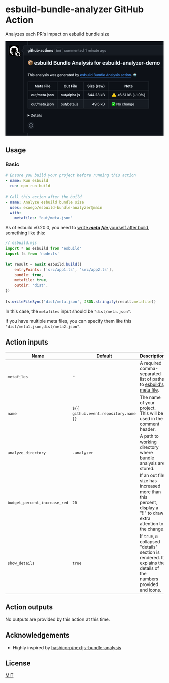 # esbuild-bundle-analyzer GitHub Action

Analyzes each PR's impact on esbuild bundle size

![comment-example](/doc/comment.png "Comment Example")

## Usage

### Basic

```yaml
# Ensure you build your project before running this action
- name: Run esbuild
  run: npm run build

# Call this action after the build
- name: Analyze esbuild bundle size
  uses: exoego/esbuild-bundle-analyzer@main
  with:
    metafiles: "out/meta.json"
```

As of esbuild v0.20.0, you need to [write
***meta file*** yourself after build](https://esbuild.github.io/api/#metafile), something like this:

```javascript
// esbuild.mjs
import * as esbuild from 'esbuild'
import fs from 'node:fs'

let result = await esbuild.build({
    entryPoints: ['src/app1.ts', 'src/app2.ts'],
    bundle: true,
    metafile: true,
    outdir: 'dist',
})

fs.writeFileSync('dist/meta.json', JSON.stringify(result.metafile))
```

In this case, the `metafiles` input should be `"dist/meta.json"`.

If you have multiple meta files, you can specify them like this `"dist/meta1.json,dist/meta2.json"`.

## Action inputs

| Name                          | Default                               | Description                                                                                                      |
|-------------------------------|---------------------------------------|------------------------------------------------------------------------------------------------------------------|
| `metafiles`                   | -                                     | A required comma-separated list of paths to [esbuild's meta file]([https://esbuild.github.io/api/#metafile]).    |
| `name`                        | `${{ github.event.repository.name }}` | The name of your project. This will be used in the comment header.                                               |
| `analyze_directory`           | `.analyzer`                           | A path to working directory where bundle analysis are stored.                                                    |
| `budget_percent_increase_red` | `20`                                  | If an out file size has increased more than this percent, display a "‼️" to draw extra attention to the change.  |
| `show_details`                | `true`                                | If `true`, a collapsed "details" section is rendered. It explains the details of the numbers provided and icons. |

## Action outputs

No outputs are provided by this action at this time.

## Acknowledgements

- Highly inspired by [hashicorp/nextjs-bundle-analysis](https://github.com/hashicorp/nextjs-bundle-analysis)

## License

[MIT](LICENSE.md)
